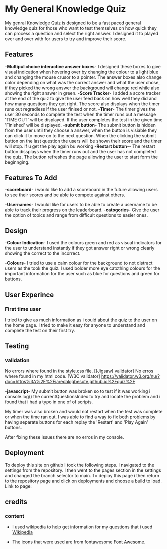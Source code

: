 # My General Knowledge Quiz
My genral Knowledge Quiz is designed to be a fast paced general knowledge quiz for those who want to test themselves on how quick they can process a question and select the right answer. I designed it to played over and over with for users to try and improve their score.

## Features

-__Multipul choice interactive answer boxes__-
I designed these boxes to give visual indication when hovering over by changing the colour to a light blue and changing the mouse crusor to a pointer.
The answer boxes also change color depending on what was the correct answer and what the user chose, if they picked the wrong answer the background will change red while also showing the right answer in green.
-__Score Tracker__-
I added a score  tracker at the end of the quiz to give the user feed back on how well they did and how many questions they got right.
The score also displays when the timer runs out regradless if the user finised or not.
-__Timer__-
The timer gives the user 30 seconds to complete the test when the timer runs out a message 'TIME OUT' will be displayed.
If the user completes the test in the given time 'Finished' will be displayed.
-__submit button__-
The submit button is hidden from the user until they choose a answer, when the button is visiable they can click it to move on to the next question.
When the clicking the submit button on the last question the users will be shown their score and the timer will stop.
if u get the play again bu working
-__Restart button__--
The restart button dissplays when the timer runs out and the user has not completed the quiz.
The button refreshes the page allowing the user to start form the beginnging.

## Features To Add
-__scoreboard__-
i would like to add a scoreboard in the future allowing users to see their scores and be able to compete against others.

-__Usernames__-
I wouldl like for users to be able to create a username to be able to track their progress on the leaderboard.
-__catogories__-
Give the user the option of topics and range from difficult questions to easier ones.

## Design

-__Colour Indication__-
I used the colours green and red as visual indicators for the user to understand instantly if they got answer right or wrong clearly showing the correct to the incorrect.

-__Colours__-
I tried to use a calm colour for the background to not distract users as the took the quiz. 
I used bolder more eye catcthing colours for the important information for the user such as blue for questions and green for buttons.


## User Experince

### First time user
 I tried to give as much information as i could about the quiz to the user on the home page.
 I tried to make it easy for anyone to understand and complete the test on their first try.

 ## Testing
 ### validation

 No errors where found in the style.css file. [(Jigsaw) validator]
 No erros where found in my html code. [W3C validator] https://validator.w3.org/nu/?doc=https%3A%2F%2Fjaredakigbesote.github.io%2Fquiz%2F

 -__javascript__-
 My submit button was broken so to test if it was working i console.log() the currentQuestionsIndex to try and locate the problem and i found that i had a typo in one of of scripts.

 My timer was also broken and would not restart when the test was complete or when the time ran out. I was able to find a way to fix both problems by having separate buttons for each replay the 'Restart' and 'Play Again' buttons.

 After fixing these issues there are no erros in my console. 







## Deployment
To deploy this site on github I took the following steps.
I navigated to the settings from the repository.
I then went to the pages section in the settings and changed the branch selector to main.
To deploy this page i then return to the repository page and click on deployments and choose a build to load.
Link to page:

## credits
### content
- I used wikipedia to help get information for my questions that i used [Wikipedia](https://www.wikipedia.org/)

- The icons that were used are from fontawesome [Font Awesome](https://fontawesome.com/).


